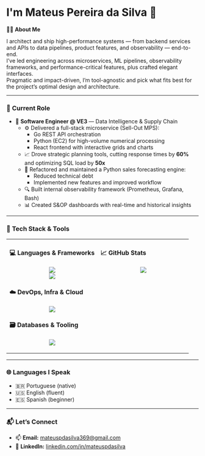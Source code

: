 # I'm Mateus Pereira da Silva 👋

👨‍💻 **About Me**

I architect and ship high-performance systems — from backend services and APIs to data pipelines, product features, and observability — end-to-end.  
I’ve led engineering across microservices, ML pipelines, observability frameworks, and performance-critical features, plus crafted elegant interfaces.  
Pragmatic and impact-driven, I’m tool-agnostic and pick what fits best for the project’s optimal design and architecture.

---

### 📌 **Current Role**

- 🧱 **Software Engineer @ VE3** — Data Intelligence & Supply Chain  
  - ⚙️ Delivered a full-stack microservice (Sell-Out MPS):  
    - Go REST API orchestration  
    - Python (EC2) for high-volume numerical processing  
    - React frontend with interactive grids and charts
  - 📈 Drove strategic planning tools, cutting response times by **60%** and optimizing SQL load by **50x**  
  - 🧠 Refactored and maintained a Python sales forecasting engine:  
    - Reduced technical debt  
    - Implemented new features and improved workflow 
  - 🔍 Built internal observability framework (Prometheus, Grafana, Bash)  
  - 📊 Created S&OP dashboards with real-time and historical insights

---

### 🧠 **Tech Stack & Tools**

<table>
  <tr>
    <td valign="top" width="50%">

#### 💻 **Languages & Frameworks**

<p align="center">
  <img src="https://skillicons.dev/icons?i=go,python,typescript,javascript,bash,php" /><br>
  <img src="https://skillicons.dev/icons?i=nodejs,react,nextjs,fastapi" />
</p>

#### ☁️ **DevOps, Infra & Cloud**

<p align="center">
  <img src="https://skillicons.dev/icons?i=linux,docker,aws,nginx,grafana,cloudflare,prometheus" />
</p>

#### 🗃️ **Databases & Tooling**

<p align="center">
  <img src="https://skillicons.dev/icons?i=postgresql,mysql,npm,webpack,git,postman" />
</p>

</td>
<td valign="top" width="50%">

#### 📈 **GitHub Stats**

<p align="center">
  <img src="https://github-readme-stats.vercel.app/api/top-langs/?username=tzpereira" />
</p>

</td>
  </tr>
</table>

---

### 🌐 Languages I Speak

- 🇧🇷 Portuguese (native)  
- 🇺🇸 English (fluent)  
- 🇪🇸 Spanish (beginner)

---

### 📬 **Let’s Connect**

- 📫 **Email:** [mateuspdasilva369@gmail.com](mailto:mateuspdasilva369@gmail.com)  
- 💼 **LinkedIn:** [linkedin.com/in/mateuspdasilva](https://linkedin.com/in/mateuspdasilva)
